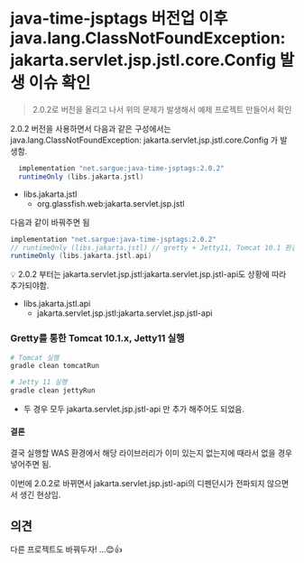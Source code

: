# java-time-jsptags 버전업 이후java.lang.ClassNotFoundException: jakarta.servlet.jsp.jstl.core.Config  발생 이슈 확인

>  2.0.2로 버전을 올리고 나서 위의 문제가 발생해서 예제 프로젝트 만들어서 확인



2.0.2 버전을 사용하면서 다음과 같은 구성에서는 java.lang.ClassNotFoundException: jakarta.servlet.jsp.jstl.core.Config 가 발생함.

```groovy
  implementation "net.sargue:java-time-jsptags:2.0.2"
  runtimeOnly (libs.jakarta.jstl)
```

* libs.jakarta.jstl
  * org.glassfish.web:jakarta.servlet.jsp.jstl



다음과 같이 바꿔주면 됨

```groovy
implementation "net.sargue:java-time-jsptags:2.0.2"
// runtimeOnly (libs.jakarta.jstl) // gretty + Jetty11, Tomcat 10.1 환경에서 이 라이브러리는 없어도 되긴했다. 
runtimeOnly (libs.jakarta.jstl.api)
```

💡 2.0.2 부터는 jakarta.servlet.jsp.jstl:jakarta.servlet.jsp.jstl-api도 상황에 따라 추가되야함.

* libs.jakarta.jstl.api
  * jakarta.servlet.jsp.jstl:jakarta.servlet.jsp.jstl-api



### Gretty를 통한 Tomcat 10.1.x, Jetty11 실행

```bash
# Tomcat 실행
gradle clean tomcatRun

# Jetty 11 실행
gradle clean jettyRun
```

* 두 경우 모두 jakarta.servlet.jsp.jstl-api 만 추가 해주어도 되었음.



#### 결론

결국 실행할 WAS 환경에서 해당 라이브러리가 이미 있는지 없는지에 때라서 없을 경우 넣어주면 됨.

이번에 2.0.2로 바뀌면서 jakarta.servlet.jsp.jstl-api의 디펜던시가 전파되지 않으면서 생긴 현상임.





## 의견

다른 프로젝트도 바꿔두자! ...😊👍
